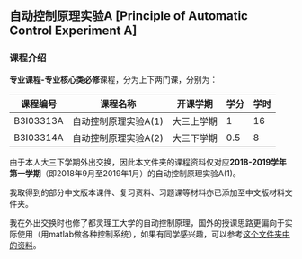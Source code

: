 ## 自动控制原理实验A [Principle of Automatic Control Experiment A]

### 课程介绍

**专业课程-专业核心类必修**课程，分为上下两门课，分别为：

| 课程编号 | 课程名称 | 开课学期 | 学分 | 学时 |
| --- | --- | --- | --- | --- |
| B3I03313A | 自动控制原理实验A(1) | 大三上学期 | 1 | 16 |
| B3I03314A | 自动控制原理实验A(2) | 大三下学期 | 0.5 | 8 |

由于本人大三下学期外出交换，因此本文件夹的课程资料仅对应**2018-2019学年第一学期**（即2018年9月至2019年1月）的自动控制原理实验A(1)。

我取得到的部分中文版本课件、复习资料、习题课等材料亦已添加至中文版材料文件夹。

我在外出交换时也修了都灵理工大学的自动控制原理，国外的授课思路更偏向于实际使用（用matlab做各种控制系统），如果有同学感兴趣，可以参考[这个文件夹中的资料][1]。


[1]: https://github.com/AccSrd/BUAA_Course_Automation/tree/main/Compulsory%20Courses%20%E5%BF%85%E4%BF%AE%E8%AF%BE%E7%A8%8B%20-%20Automation%203%E7%B3%BB/SEM6%20-%20Automatic%20Control%20(PoliTO)
